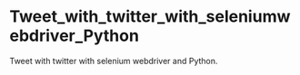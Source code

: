 # Tweet_with_twitter_with_seleniumwebdriver_Python
Tweet with twitter with selenium webdriver and Python.
